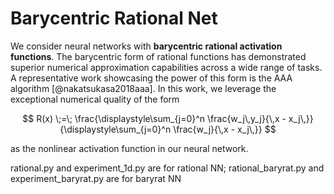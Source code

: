 # Barycentric Rational Net

We consider neural networks with **barycentric rational activation functions**. The barycentric form of rational functions has demonstrated superior numerical approximation capabilities across a wide range of tasks. A representative work showcasing the power of this form is the AAA algorithm [@nakatsukasa2018aaa]. In this work, we leverage the exceptional numerical quality of the form

$$
R(x) \;=\;
\frac{\displaystyle\sum_{j=0}^n \frac{w_j\,y_j}{\,x - x_j\,}}
     {\displaystyle\sum_{j=0}^n \frac{w_j}{\,x - x_j\,}}
$$

as the nonlinear activation function in our neural network.

rational.py and experiment_1d.py are for rational NN;
rational_baryrat.py and experiment_baryrat.py are for baryrat NN
